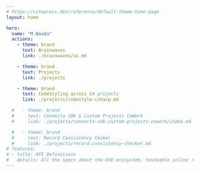 ```yaml
---
# https://vitepress.dev/reference/default-theme-home-page
layout: home

hero:
  name: "M.Boada"
  actions:
    - theme: brand
      text: Brainwaves
      link: ./brainwaves/ai.md

    - theme: brand
      text: Projects
      link: ./projects

    - theme: brand
      text: CodeStyling across C# projects
      link: ./projects/codestyle-csharp.md

  #   - theme: brand
  #     text: Connecta SDK & Custom Projects CoWork
  #     link: ./projects/connecta-sdk-custom-projects-cowork/index.md

  #   - theme: brand
  #     text: Record Consistency Cecker
  #     link: ./projects/record-consistency-checker.md
# features:
# - title: API Definitions
#   details: All the specs about the UVE ecosystem, testeable inline ⚡️
---
```

